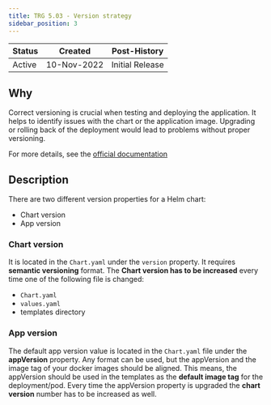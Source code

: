 ```yaml
---
title: TRG 5.03 - Version strategy
sidebar_position: 3
---
```


| Status | Created     | Post-History    |
|--------|-------------|-----------------|
| Active | 10-Nov-2022 | Initial Release |

## Why

Correct versioning is crucial when testing and deploying the application. It helps to identify issues with the chart or
the application image. Upgrading or rolling back of the deployment would lead to problems without proper versioning.

For more details, see the [official documentation](https://helm.sh/docs/topics/charts/#charts-and-versioning)

## Description

There are two different version properties for a Helm chart:

- Chart version
- App version

### Chart version

It is located in the `Chart.yaml` under the `version` property.
It requires **semantic versioning** format.
The **Chart version has to be increased** every time one of the following file is changed:

- `Chart.yaml`
- `values.yaml`
- templates directory

### App version

The default app version value is located in the `Chart.yaml` file under the **appVersion** property. Any format can be
used, but the appVersion and the image tag of your docker images should be aligned. This means, the appVersion should be
used in the templates as the **default image tag** for the deployment/pod. Every time the appVersion property is
upgraded the **chart version** number has to be increased as well.
